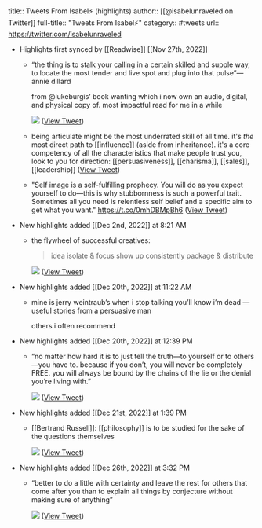 title:: Tweets From Isabel⚡️ (highlights)
author:: [[@isabelunraveled on Twitter]]
full-title:: "Tweets From Isabel⚡️"
category:: #tweets
url:: https://twitter.com/isabelunraveled

- Highlights first synced by [[Readwise]] [[Nov 27th, 2022]]
	- “the thing is to stalk your calling in a certain skilled and supple way, to locate the most tender and live spot and plug into that pulse”—annie dillard 
	  
	  from @lukeburgis’ book wanting which i now own an audio, digital, and physical copy of. most impactful read for me in a while 
	  
	  ![](https://pbs.twimg.com/media/FiipD7hX0AAxz31.jpg) ([View Tweet](https://twitter.com/isabelunraveled/status/1596711961332703234))
	- being articulate might be the most underrated skill of all time. it's *the* most direct path to [[influence]] (aside from inheritance). it's a core competency of all the characteristics that make people trust you, look to you for direction: [[persuasiveness]], [[charisma]], [[sales]], [[leadership]] ([View Tweet](https://twitter.com/isabelunraveled/status/1590810718294904832))
	- "Self image is a self-fulfilling prophecy. You will do as you expect yourself to do—this is why stubbornness is such a powerful trait. Sometimes all you need is relentless self belief and a specific aim to get what you want."
	  https://t.co/0mhDBMpBh6 ([View Tweet](https://twitter.com/isabelunraveled/status/1596597089538277376))
- New highlights added [[Dec 2nd, 2022]] at 8:21 AM
	- the flywheel of successful creatives:
	  > idea 
	  > isolate & focus
	  > show up consistently 
	  > package & distribute 
	  
	  ![](https://pbs.twimg.com/media/Fi53aVTWAAIpYv4.jpg) ([View Tweet](https://twitter.com/isabelunraveled/status/1598346218446458880))
- New highlights added [[Dec 20th, 2022]] at 11:22 AM
	- mine is jerry weintraub’s when i stop talking you’ll know i’m dead — useful stories from a persuasive man 
	  
	  others i often recommend
- New highlights added [[Dec 20th, 2022]] at 12:39 PM
	- “no matter how hard it is to just tell the truth—to yourself or to others—you have to. because if you don’t, you will never be completely FREE. you will always be bound by the chains of the lie or the denial you’re living with.” 
	  
	  ![](https://pbs.twimg.com/media/FkX2a6WX0CAhgNU.jpg) ([View Tweet](https://twitter.com/isabelunraveled/status/1604959788873535503))
- New highlights added [[Dec 21st, 2022]] at 1:39 PM
	- [[Bertrand Russell]]: [[philosophy]] is to be studied for the sake of the questions themselves 
	  
	  ![](https://pbs.twimg.com/media/Fkceba2XoAA4Hsv.jpg) ([View Tweet](https://twitter.com/isabelunraveled/status/1605285253819600896))
- New highlights added [[Dec 26th, 2022]] at 3:32 PM
	- “better to do a little with certainty and leave the rest for others that come after you than to explain all things by conjecture without making sure of anything” 
	  
	  ![](https://pbs.twimg.com/media/Fk1h4djWYAMXMp_.jpg) ([View Tweet](https://twitter.com/isabelunraveled/status/1607048273205903365))